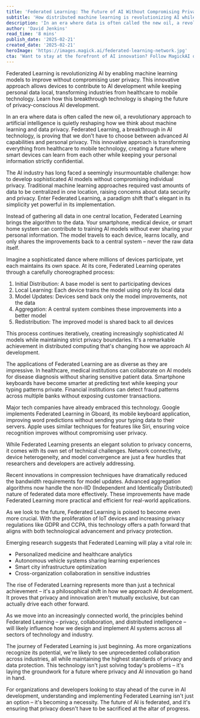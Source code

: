 ```yaml
---
title: 'Federated Learning: The Future of AI Without Compromising Privacy'
subtitle: 'How distributed machine learning is revolutionizing AI while protecting user data'
description: 'In an era where data is often called the new oil, a revolutionary approach to artificial intelligence is quietly reshaping how we think about machine learning and data privacy. Federated Learning, a breakthrough in AI technology, is proving that we don''t have to choose between advanced AI capabilities and personal privacy. This innovative approach is transforming everything from healthcare to mobile technology, creating a future where smart devices can learn from each other while keeping your personal information strictly confidential.'
author: 'David Jenkins'
read_time: '8 mins'
publish_date: '2025-02-21'
created_date: '2025-02-21'
heroImage: 'https://images.magick.ai/federated-learning-network.jpg'
cta: 'Want to stay at the forefront of AI innovation? Follow MagickAI on LinkedIn for the latest insights on privacy-preserving machine learning technologies and breakthrough developments in AI.'
---
```


Federated Learning is revolutionizing AI by enabling machine learning models to improve without compromising user privacy. This innovative approach allows devices to contribute to AI development while keeping personal data local, transforming industries from healthcare to mobile technology. Learn how this breakthrough technology is shaping the future of privacy-conscious AI development.

In an era where data is often called the new oil, a revolutionary approach to artificial intelligence is quietly reshaping how we think about machine learning and data privacy. Federated Learning, a breakthrough in AI technology, is proving that we don't have to choose between advanced AI capabilities and personal privacy. This innovative approach is transforming everything from healthcare to mobile technology, creating a future where smart devices can learn from each other while keeping your personal information strictly confidential.

The AI industry has long faced a seemingly insurmountable challenge: how to develop sophisticated AI models without compromising individual privacy. Traditional machine learning approaches required vast amounts of data to be centralized in one location, raising concerns about data security and privacy. Enter Federated Learning, a paradigm shift that's elegant in its simplicity yet powerful in its implementation.

Instead of gathering all data in one central location, Federated Learning brings the algorithm to the data. Your smartphone, medical device, or smart home system can contribute to training AI models without ever sharing your personal information. The model travels to each device, learns locally, and only shares the improvements back to a central system – never the raw data itself.

Imagine a sophisticated dance where millions of devices participate, yet each maintains its own space. At its core, Federated Learning operates through a carefully choreographed process:

1. Initial Distribution: A base model is sent to participating devices
2. Local Learning: Each device trains the model using only its local data
3. Model Updates: Devices send back only the model improvements, not the data
4. Aggregation: A central system combines these improvements into a better model
5. Redistribution: The improved model is shared back to all devices

This process continues iteratively, creating increasingly sophisticated AI models while maintaining strict privacy boundaries. It's a remarkable achievement in distributed computing that's changing how we approach AI development.

The applications of Federated Learning are as diverse as they are impressive. In healthcare, medical institutions can collaborate on AI models for disease diagnosis without sharing sensitive patient data. Smartphone keyboards have become smarter at predicting text while keeping your typing patterns private. Financial institutions can detect fraud patterns across multiple banks without exposing customer transactions.

Major tech companies have already embraced this technology. Google implements Federated Learning in Gboard, its mobile keyboard application, improving word predictions without sending your typing data to their servers. Apple uses similar techniques for features like Siri, ensuring voice recognition improves without compromising user privacy.

While Federated Learning presents an elegant solution to privacy concerns, it comes with its own set of technical challenges. Network connectivity, device heterogeneity, and model convergence are just a few hurdles that researchers and developers are actively addressing.

Recent innovations in compression techniques have dramatically reduced the bandwidth requirements for model updates. Advanced aggregation algorithms now handle the non-IID (Independent and Identically Distributed) nature of federated data more effectively. These improvements have made Federated Learning more practical and efficient for real-world applications.

As we look to the future, Federated Learning is poised to become even more crucial. With the proliferation of IoT devices and increasing privacy regulations like GDPR and CCPA, this technology offers a path forward that aligns with both technological advancement and privacy protection.

Emerging research suggests that Federated Learning will play a vital role in:
- Personalized medicine and healthcare analytics
- Autonomous vehicle systems sharing learning experiences
- Smart city infrastructure optimization
- Cross-organization collaboration in sensitive industries

The rise of Federated Learning represents more than just a technical achievement – it's a philosophical shift in how we approach AI development. It proves that privacy and innovation aren't mutually exclusive, but can actually drive each other forward.

As we move into an increasingly connected world, the principles behind Federated Learning – privacy, collaboration, and distributed intelligence – will likely influence how we design and implement AI systems across all sectors of technology and industry.

The journey of Federated Learning is just beginning. As more organizations recognize its potential, we're likely to see unprecedented collaboration across industries, all while maintaining the highest standards of privacy and data protection. This technology isn't just solving today's problems – it's laying the groundwork for a future where privacy and AI innovation go hand in hand.

For organizations and developers looking to stay ahead of the curve in AI development, understanding and implementing Federated Learning isn't just an option – it's becoming a necessity. The future of AI is federated, and it's ensuring that privacy doesn't have to be sacrificed at the altar of progress.
